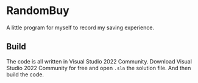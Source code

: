 # RandomBuy

A little program for myself to record my saving experience.

## Build

The code is all written in Visual Studio 2022 Community. 
Download Visual Studio 2022 Community for free and open ```.sln``` the solution file.
And then build the code.
